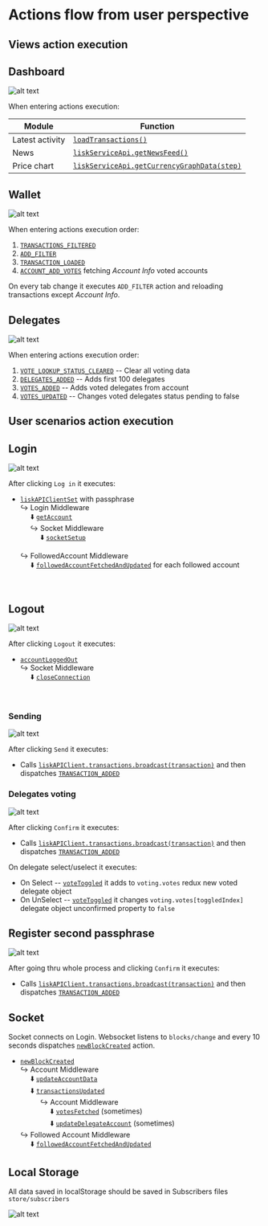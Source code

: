 # Actions flow from user perspective
## Views action execution

## Dashboard
![alt text](assets/dashboard_screen.png "Dashboard Screen")

When entering actions execution:

| Module          |                    Function                 |
| --------------- |---------------------------------------------|
| Latest activity | [`loadTransactions()`](https://github.com/LiskHQ/lisk-hub/blob/e71527bd273af2f16d6980fe3b0c1a379694c45b/src/actions/transactions.js#L66)                        |
| News            | [`liskServiceApi.getNewsFeed()`](https://github.com/LiskHQ/lisk-hub/blob/a525a1c54510a45cf14a0a3c37be231ee316088b/src/utils/api/liskService.js#L29)              |
| Price chart     | [`liskServiceApi.getCurrencyGraphData(step)`](https://github.com/LiskHQ/lisk-hub/blob/a525a1c54510a45cf14a0a3c37be231ee316088b/src/utils/api/liskService.js#L7) |


## Wallet
![alt text](assets/wallet_screen.png "Wallet Screen")

When entering actions execution order:

1. [`TRANSACTIONS_FILTERED`](https://github.com/LiskHQ/lisk-hub/blob/e71527bd273af2f16d6980fe3b0c1a379694c45b/src/actions/transactions.js#L25)
2. [`ADD_FILTER`](https://github.com/LiskHQ/lisk-hub/blob/e71527bd273af2f16d6980fe3b0c1a379694c45b/src/actions/transactions.js#L35)
3. [`TRANSACTION_LOADED`](https://github.com/LiskHQ/lisk-hub/blob/e71527bd273af2f16d6980fe3b0c1a379694c45b/src/actions/transactions.js#L174)
4. [`ACCOUNT_ADD_VOTES`](https://github.com/LiskHQ/lisk-hub/blob/e71527bd273af2f16d6980fe3b0c1a379694c45b/src/actions/account.js#L74) fetching  *Account Info* voted accounts

On every tab change it executes `ADD_FILTER` action and reloading transactions except *Account Info*.

## Delegates
![alt text](assets/delegates_screen.png "Delegates Screen")


When entering actions execution order:

1. [`VOTE_LOOKUP_STATUS_CLEARED`](https://github.com/LiskHQ/lisk-hub/blob/e71527bd273af2f16d6980fe3b0c1a379694c45b/src/actions/voting.js#L65) -- Clear all voting data 
2. [`DELEGATES_ADDED`](https://github.com/LiskHQ/lisk-hub/blob/a525a1c54510a45cf14a0a3c37be231ee316088b/src/components/votingListView/index.js#L20) -- Adds first 100 delegates
3. [`VOTES_ADDED`](https://github.com/LiskHQ/lisk-hub/blob/d27796d57eb9246fae5876f02b242e6bb8343775/src/store/reducers/voting.js#L50) -- Adds voted delegates from account
4. [`VOTES_UPDATED`](https://github.com/LiskHQ/lisk-hub/blob/d27796d57eb9246fae5876f02b242e6bb8343775/src/store/reducers/voting.js#L118) -- Changes voted delegates status pending to false

## User scenarios action execution

## Login
![alt text](assets/login_screen.png "Login Screen")

After clicking `Log in` it executes:
- [`liskAPIClientSet`](https://github.com/LiskHQ/lisk-hub/blob/d2207d4e8cab7776bf6fc3b3544afb8808866fac/src/components/login/index.js#L27) with passphrase<br/>
  ↪️ Login Middleware<br/>
  &nbsp;&nbsp;&nbsp;&nbsp;&nbsp;⬇️ [`getAccount`](https://github.com/LiskHQ/lisk-hub/blob/ea41bf3a898b2955de2d39e3a2bdd79ad150842e/src/store/middlewares/login.js#L31)<br/>
  &nbsp;&nbsp;&nbsp;&nbsp;
 ↪️ Socket Middleware<br/>
  &nbsp;&nbsp;&nbsp;&nbsp;&nbsp;&nbsp;&nbsp;&nbsp;&nbsp;&nbsp;⬇️ [`socketSetup`](https://github.com/LiskHQ/lisk-hub/blob/3793f0b0882309335a2ed3444b326ceebabd1bcf/src/store/middlewares/socket.js#L16)<br/>

  ↪️ FollowedAccount Middleware<br/>
  &nbsp;&nbsp;&nbsp;&nbsp;&nbsp;⬇️ [`followedAccountFetchedAndUpdated`](https://github.com/LiskHQ/lisk-hub/blob/a525a1c54510a45cf14a0a3c37be231ee316088b/src/store/middlewares/followedAccounts.js#L7) for each followed account
<br/>

## Logout
![alt text](assets/delegates_screen.png "Logout Screen")

After clicking `Logout` it executes:

- [`accountLoggedOut`](https://github.com/LiskHQ/lisk-hub/blob/6ca51a90d7c0f294022c2c2f3b3e371b4ff5fe74/src/store/reducers/account.js#L69)<br/>
  ↪️ Socket Middleware<br/>
  &nbsp;&nbsp;&nbsp;&nbsp;&nbsp;⬇️ [`closeConnection`](https://github.com/LiskHQ/lisk-hub/blob/3793f0b0882309335a2ed3444b326ceebabd1bcf/src/store/middlewares/socket.js#L8)
<br/>

### Sending
![alt text](assets/send_screen.png "Sending Screen")


After clicking `Send` it executes:
- Calls [`liskAPIClient.transactions.broadcast(transaction)`](https://github.com/LiskHQ/lisk-hub/blob/e71527bd273af2f16d6980fe3b0c1a379694c45b/src/utils/api/transactions.js#L17) and then dispatches [`TRANSACTION_ADDED`](https://github.com/LiskHQ/lisk-hub/blob/d2207d4e8cab7776bf6fc3b3544afb8808866fac/src/store/reducers/transactions.js#L10)


### Delegates voting
![alt text](assets/voting_confirm_screen.png "Voting Screen")


After clicking `Confirm` it executes:
- Calls [`liskAPIClient.transactions.broadcast(transaction)`](https://github.com/LiskHQ/lisk-hub/blob/e71527bd273af2f16d6980fe3b0c1a379694c45b/src/utils/api/delegate.js#L34) and then dispatches [`TRANSACTION_ADDED`](https://github.com/LiskHQ/lisk-hub/blob/d2207d4e8cab7776bf6fc3b3544afb8808866fac/src/utils/api/delegate.js#L36)

On delegate select/uselect it executes:
- On Select -- [`voteToggled`](https://github.com/LiskHQ/lisk-hub/blob/d27796d57eb9246fae5876f02b242e6bb8343775/src/store/reducers/voting.js#L76) it adds to `voting.votes` redux new voted delegate object
- On UnSelect -- [`voteToggled`](https://github.com/LiskHQ/lisk-hub/blob/d27796d57eb9246fae5876f02b242e6bb8343775/src/store/reducers/voting.js#L76) it changes `voting.votes[toggledIndex]` delegate object unconfirmed property to `false`

## Register second passphrase
![alt text](assets/register_second_passphrase.png "Register Second Passphrase")


After going thru whole process and clicking `Confirm` it executes:
- Calls [`liskAPIClient.transactions.broadcast(transaction)`](https://github.com/LiskHQ/lisk-hub/blob/e71527bd273af2f16d6980fe3b0c1a379694c45b/src/utils/api/transactions.js#L17) and then dispatches [`TRANSACTION_ADDED`](https://github.com/LiskHQ/lisk-hub/blob/d2207d4e8cab7776bf6fc3b3544afb8808866fac/src/store/reducers/transactions.js#L10)


## Socket
Socket connects on Login. Websocket listens to `blocks/change`
and every 10 seconds dispatches [`newBlockCreated`](https://github.com/LiskHQ/lisk-hub/blob/e71527bd273af2f16d6980fe3b0c1a379694c45b/src/store/reducers/blocks.js#L5) action.

- [`newBlockCreated`](https://github.com/LiskHQ/lisk-hub/blob/e71527bd273af2f16d6980fe3b0c1a379694c45b/src/store/reducers/blocks.js#L5)<br/>
  ↪️ Account Middleware<br/>
  &nbsp;&nbsp;&nbsp;&nbsp;&nbsp;⬇️ [`updateAccountData`](https://github.com/LiskHQ/lisk-hub/blob/77b6defdf98b6f67f005c25c28ea85378d375817/src/store/middlewares/account.js#L21)<br/>
  &nbsp;&nbsp;&nbsp;&nbsp;&nbsp;⬇️ [`transactionsUpdated`](https://github.com/LiskHQ/lisk-hub/blob/77b6defdf98b6f67f005c25c28ea85378d375817/src/store/middlewares/account.js#L97)<br/>
  &nbsp;&nbsp;&nbsp;&nbsp;&nbsp;&nbsp;&nbsp;&nbsp;&nbsp;&nbsp;↪️ Account Middleware<br/>
  &nbsp;&nbsp;&nbsp;&nbsp;&nbsp;&nbsp;&nbsp;&nbsp;&nbsp;&nbsp;&nbsp;&nbsp;&nbsp;&nbsp;&nbsp;⬇️ [`votesFetched`](https://github.com/LiskHQ/lisk-hub/blob/77b6defdf98b6f67f005c25c28ea85378d375817/src/store/middlewares/account.js#L156) (sometimes)<br/>
  &nbsp;&nbsp;&nbsp;&nbsp;&nbsp;&nbsp;&nbsp;&nbsp;&nbsp;&nbsp;&nbsp;&nbsp;&nbsp;&nbsp;&nbsp;⬇️ [`updateDelegateAccount`](https://github.com/LiskHQ/lisk-hub/blob/77b6defdf98b6f67f005c25c28ea85378d375817/src/store/middlewares/account.js#L155)  (sometimes)<br/>
  ↪️ Followed Account Middleware<br/>
  &nbsp;&nbsp;&nbsp;&nbsp;&nbsp;⬇️ [`followedAccountFetchedAndUpdated`](https://github.com/LiskHQ/lisk-hub/blob/a525a1c54510a45cf14a0a3c37be231ee316088b/src/store/middlewares/followedAccounts.js#L7)<br/>


## Local Storage
  All data saved in localStorage should be saved in Subscribers files
  `store/subscribers`

  ![alt text](assets/subscribers_code.png "Subscribers Code")
